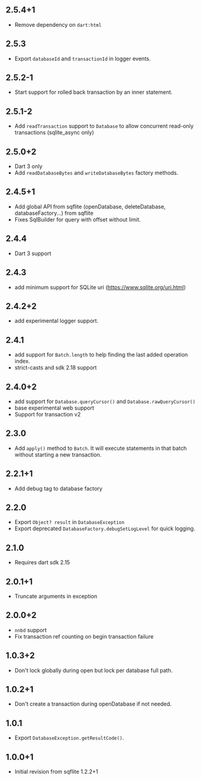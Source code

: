 ## 2.5.4+1

* Remove dependency on `dart:html`

## 2.5.3

* Export `databaseId` and `transactionId` in logger events.

## 2.5.2-1

* Start support for rolled back transaction by an inner statement.

## 2.5.1-2

* Add `readTransaction` support to `Database` to allow concurrent read-only transactions (sqlite_async only)
 
## 2.5.0+2

* Dart 3 only
* Add `readDatabaseBytes` and `writeDatabaseBytes` factory methods.

## 2.4.5+1

* Add global API from sqflite (openDatabase, deleteDatabase, databaseFactory...) from sqflite
* Fixes SqlBuilder for query with offset without limit.

## 2.4.4

* Dart 3 support

## 2.4.3

* add minimum support for SQLite uri (https://www.sqlite.org/uri.html)

## 2.4.2+2

* add experimental logger support.

## 2.4.1

* add support for `Batch.length` to help finding the last added operation index.
* strict-casts and sdk 2.18 support

## 2.4.0+2

* add support for `Database.queryCursor()` and `Database.rawQueryCursor()`
* base experimental web support
* Support for transaction v2

## 2.3.0

- Add `apply()` method to `Batch`. It will execute statements in that batch
  without starting a new transaction.

## 2.2.1+1

* Add debug tag to database factory

## 2.2.0

* Export `Object? result` in `DatabaseException`
* Export deprecated `DatabaseFactory.debugSetLogLevel` for quick logging.

## 2.1.0

* Requires dart sdk 2.15

## 2.0.1+1

* Truncate arguments in exception

## 2.0.0+2

* `nnbd` support
* Fix transaction ref counting on begin transaction failure

## 1.0.3+2

* Don't lock globally during open but lock per database full path.
 
## 1.0.2+1

* Don't create a transaction during openDatabase if not needed.

## 1.0.1

* Export `DatabaseException.getResultCode()`.

## 1.0.0+1

* Initial revision from sqflite 1.2.2+1
